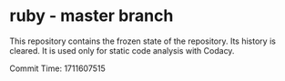 # ruby - master branch

This repository contains the frozen state of the repository.
Its history is cleared. It is used only for static code
analysis with Codacy.

Commit Time: 1711607515